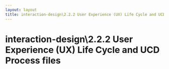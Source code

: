 ```yaml
---
layout: layout
title: interaction-design\2.2.2 User Experience (UX) Life Cycle and UCD Process files
---
```


# interaction-design\2.2.2 User Experience (UX) Life Cycle and UCD Process files

